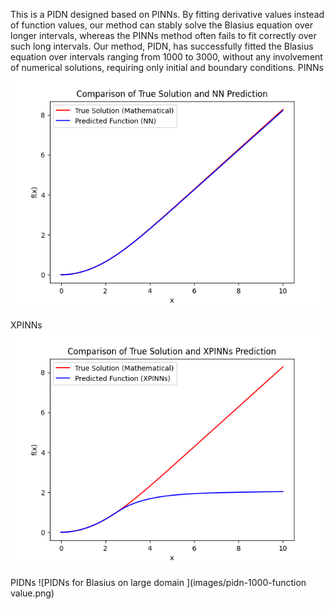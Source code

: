 This is a PIDN designed based on PINNs.
By fitting derivative values instead of function values, our method can stably solve the Blasius equation over longer intervals,
whereas the PINNs method often fails to fit correctly over such long intervals.
 Our method, PIDN, has successfully fitted the Blasius equation over intervals ranging from 1000 to 3000, without any involvement of numerical solutions,
  requiring only initial and boundary conditions.
PINNs
![PINNs for Blasius on small domain ](images/comparison_plot_PINNs.png)


XPINNs
![XPINNs for Blasius on small domain ](images/comparison_plot_xpinns.png)


PIDNs
![PIDNs for Blasius on large domain ](images/pidn-1000-function value.png)
